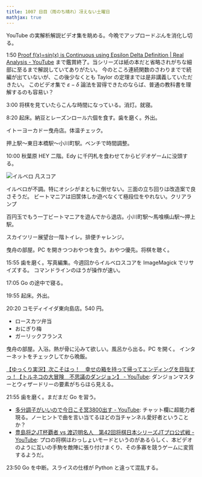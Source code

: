 ```yaml
---
title: 1007 日目（雨のち晴れ）冴えない土曜日
mathjax: true
---
```


YouTube の実解析解説ビデオ集を眺める。今晩でアップロードぶんを消化し切る。

1:50 [Proof f(x)=sin(x) is Continuous using Epsilon Delta Definition | Real Analysis - YouTube](https://www.youtube.com/watch?v=o_OsB2KF4mQ&list=PLztBpqftvzxWo4HxUYV58ENhxHV32Wxli&index=73)
まで鑑賞終了。当シリーズは紙の本だと省略されがちな細部に至るまで解説していてありがたい。
今のところ連続関数のさわりまでで続編が出ていないが、この後少なくとも Taylor の定理までは是非講義していただきたい。
このビデオ集で $\varepsilon-\delta$ 論法を習得できたのならば、普通の教科書を理解するのも容易い？

3:00 将棋を見ていたらこんな時間になっている。消灯。就寝。

8:20 起床。納豆とレーズンロール六個を食す。歯を磨く。外出。

イトーヨーカドー曳舟店。体温チェック。

押上駅～東日本橋駅～小川町駅。ベンチで時間調整。

10:00 秋葉原 HEY 二階。Edy に千円札を食わせてからビデオゲームに没頭する。

![イルベロ 凡スコア](https://pbs.twimg.com/media/FniwM7WaAAI6Cl-?format=jpg&name=small)

イルベロが不調。特にオシシがまともに倒せない。三面の立ち回りは改造案で良さそうだ。
ビートマニアは旧筐体しか遊べなくて極段位をやれない。クリアランプ

百円玉でもう一丁ビートマニアを遊んでから退店。小川町駅～馬喰横山駅～押上駅。

スカイツリー展望台一階トイレ。排便チャレンジ。

曳舟の部屋。PC を開きつつおやつを食う。おやつ優先。将棋を聴く。

15:55 歯を磨く。写真編集。今週回からイルベロスコアを ImageMagick でリサイズする。
コマンドラインのほうが操作が速い。

17:05 Go の途中で寝る。

19:55 起床。外出。

20:20 コモディイイダ東向島店。540 円。

* ロースカツ弁当
* おにぎり梅
* ガーリックフランス

曳舟の部屋。入浴。熱が骨に沁みて欲しい。風呂から出る。PC を開く。
インターネットをチェックしてから晩飯。

[【ゆっくり実況】次こそはっ！　幸せの箱を持って帰ってエンディングを目指すっ！【トルネコの大冒険　不思議のダンジョン】 - YouTube](https://www.youtube.com/watch?v=f_49GslfGho):
ダンジョンマスターとウィザードリーの要素がちらほら見える。

21:55 歯を磨く。まだまだ Go を習う。

* [多分調子がいいので今日こそ冥3800出す - YouTube](https://www.youtube.com/watch?v=rgqFr8cefsQ):
  チャット欄に超能力者現る。ノーヒントで曲を言い当てるほどの当チャンネル愛好者ということか？
* [豊島将之JT杯覇者 vs 渡辺明名人　第42回将棋日本シリーズJTプロ公式戦 - YouTube](https://www.youtube.com/watch?v=4ucacmXS980&list=PL-Mcbyr-xleK6541klUomtzLsx81B7tnf&index=25):
  プロの将棋はわっしょいモードというのがあるらしく、本ビデオのように互いの手駒を敵陣に張り付けまくり、その多寡を競うゲームに変質するようだ。

23:50 Go を中断。スライスの仕様が Python と違って混乱する。
